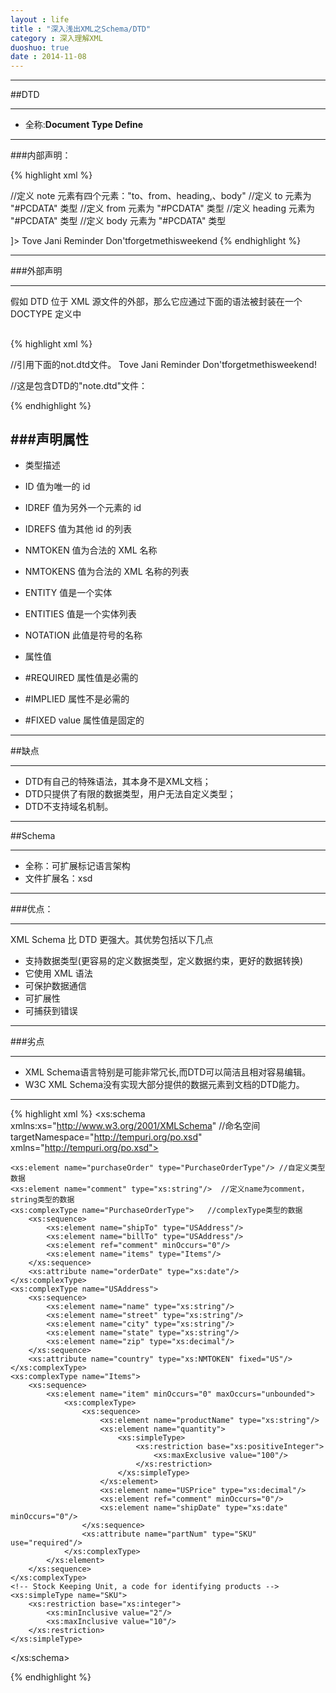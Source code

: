 ```yaml
---
layout : life
title : "深入浅出XML之Schema/DTD"
category : 深入理解XML
duoshuo: true
date : 2014-11-08
---
```

------------

##DTD

------------

* 全称:**Document Type Define**

---------------

###内部声明：

 {% highlight xml %}
<?xmlversion="1.0"?>
<!DOCTYPE note[            //定义此文档是 note 类型的文档。
<!ELEMENT note(to,from,heading,body)>  //定义 note 元素有四个元素："to、from、heading,、body"
<!ELEMENT to(#PCDATA)>  //定义 to 元素为 "#PCDATA" 类型
<!ELEMENT from(#PCDATA)>  //定义 from 元素为 "#PCDATA" 类型
<!ELEMENT heading(#PCDATA)>  //定义 heading 元素为 "#PCDATA" 类型
<!ELEMENT body(#PCDATA)>  //定义 body 元素为 "#PCDATA" 类型
]>
<note>
	<to>Tove</to>
	<from>Jani</from>
	<heading>Reminder</heading>
	<body>Don'tforgetmethisweekend</body>
</note>
{% endhighlight %}

--------------

###外部声明

------------ 

假如 DTD 位于 XML 源文件的外部，那么它应通过下面的语法被封装在一个 DOCTYPE 定义中
## **<!DOCTYPE 根元素 SYSTEM "文件名">**
{% highlight xml %}
<?xmlversion="1.0"?>
<!DOCTYPEnoteSYSTEM"note.dtd"> //引用下面的not.dtd文件。
<note>
<to>Tove</to>
<from>Jani</from>
<heading>Reminder</heading>
<body>Don'tforgetmethisweekend!</body>
</note>

//这是包含DTD的"note.dtd"文件：
<!ELEMENT note(to,from,heading,body)>
<!ELEMENT to(#PCDATA)>
<!ELEMENT from(#PCDATA)>
<!ELEMENT heading(#PCDATA)>
<!ELEMENTbody(#PCDATA)>
{% endhighlight %}

###声明属性
---------
<!ATTLIST 元素名称 属性名称 属性类型 默认值>


* 类型描述
 * ID 值为唯一的 id
 * IDREF 值为另外一个元素的 id
 * IDREFS 值为其他 id 的列表
 * NMTOKEN 值为合法的 XML 名称
 * NMTOKENS 值为合法的 XML 名称的列表
 * ENTITY 值是一个实体
 * ENTITIES 值是一个实体列表
 * NOTATION 此值是符号的名称

* 属性值
 * #REQUIRED 属性值是必需的
 * #IMPLIED 属性不是必需的
 * #FIXED value 属性值是固定的 
 
-----------------

##缺点

-----------------

* DTD有自己的特殊语法，其本身不是XML文档；
* DTD只提供了有限的数据类型，用户无法自定义类型；
* DTD不支持域名机制。

-----------------

##Schema

-----------------

* 全称：可扩展标记语言架构
* 文件扩展名：xsd

-----------------

###优点：

-----------------

XML Schema 比 DTD 更强大。其优势包括以下几点
* 支持数据类型(更容易的定义数据类型，定义数据约束，更好的数据转换)
* 它使用 XML 语法
* 可保护数据通信
* 可扩展性
* 可捕获到错误

---------------

###劣点

----------------

* XML Schema语言特别是可能非常冗长,而DTD可以简洁且相对容易编辑。
* W3C XML Schema没有实现大部分提供的数据元素到文档的DTD能力。

----------------
 {% highlight xml %}
<xs:schema xmlns:xs="http://www.w3.org/2001/XMLSchema"  //命名空间
	targetNamespace="http://tempuri.org/po.xsd"  
	xmlns="http://tempuri.org/po.xsd">
	
	<xs:element name="purchaseOrder" type="PurchaseOrderType"/> //自定义类型数据
	<xs:element name="comment" type="xs:string"/>  //定义name为comment，string类型的数据
	<xs:complexType name="PurchaseOrderType">   //complexType类型的数据
		<xs:sequence>
			<xs:element name="shipTo" type="USAddress"/>
			<xs:element name="billTo" type="USAddress"/>
			<xs:element ref="comment" minOccurs="0"/>
			<xs:element name="items" type="Items"/>
		</xs:sequence>
		<xs:attribute name="orderDate" type="xs:date"/>
	</xs:complexType>
	<xs:complexType name="USAddress">
		<xs:sequence>
			<xs:element name="name" type="xs:string"/>
			<xs:element name="street" type="xs:string"/>
			<xs:element name="city" type="xs:string"/>
			<xs:element name="state" type="xs:string"/>
			<xs:element name="zip" type="xs:decimal"/>
		</xs:sequence>
		<xs:attribute name="country" type="xs:NMTOKEN" fixed="US"/>
	</xs:complexType>
	<xs:complexType name="Items">
		<xs:sequence>
			<xs:element name="item" minOccurs="0" maxOccurs="unbounded">
				<xs:complexType>
					<xs:sequence>
						<xs:element name="productName" type="xs:string"/>
						<xs:element name="quantity">
							<xs:simpleType>
								<xs:restriction base="xs:positiveInteger">
									<xs:maxExclusive value="100"/>
								</xs:restriction>
							</xs:simpleType>
						</xs:element>
						<xs:element name="USPrice" type="xs:decimal"/>
						<xs:element ref="comment" minOccurs="0"/>
						<xs:element name="shipDate" type="xs:date" minOccurs="0"/>
					</xs:sequence>
					<xs:attribute name="partNum" type="SKU" use="required"/>
				</xs:complexType>
			</xs:element>
		</xs:sequence>
	</xs:complexType>
	<!-- Stock Keeping Unit, a code for identifying products -->
	<xs:simpleType name="SKU">
		<xs:restriction base="xs:integer">
			<xs:minInclusive value="2"/>
			<xs:maxInclusive value="10"/>
		</xs:restriction>
	</xs:simpleType>
</xs:schema>

{% endhighlight %}












